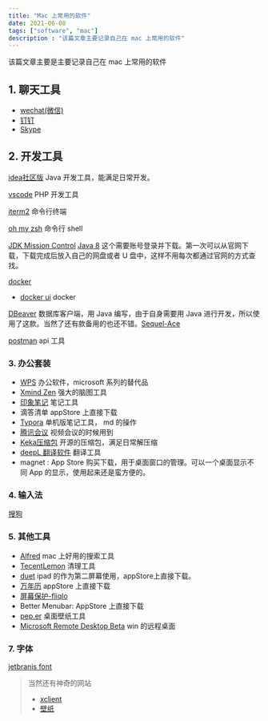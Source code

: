 ```yaml
---
title: "Mac 上常用的软件"
date: 2021-06-08
tags: ["software", "mac"]
description : "该篇文章主要记录自己在 mac 上常用的软件"
---
```

该篇文章主要是主要记录自己在 mac 上常用的软件

## 1. 聊天工具
- [wechat(微信)](https://mac.weixin.qq.com)
- [钉钉](https://page.dingtalk.com/wow/dingtalk/act/download?spm=a213l2.13146415.4929779444.81.7f1521c92Wv8JA)
- [Skype](http://skype.gmw.cn/down/)

## 2. 开发工具
[idea社区版](https://www.jetbrains.com/idea/download/other.html)
Java 开发工具，能满足日常开发。

[vscode](https://code.visualstudio.com/)
PHP 开发工具

[iterm2](https://iterm2.com/)
命令行终端

[oh my zsh](https://ohmyz.sh/)
命令行 shell

[JDK Mission Control]()
[Java 8](https://www.oracle.com/cn/java/technologies/javase/javase-jdk8-downloads.html#license-lightbox)
这个需要账号登录并下载。第一次可以从官网下载，下载完成后放入自己的网盘或者 U 盘中，这样不用每次都通过官网的方式查找。

[docker](https://www.docker.com/get-started)
- [docker ui](https://www.portainer.io/)
docker

[DBeaver](https://dbeaver.io/download/)
数据库客户端，用 Java 编写，由于自身需要用 Java 进行开发，所以使用了这款。当然了还有款备用的也还不错。[Sequel-Ace](https://github.com/Sequel-Ace/Sequel-Ace/releases)

[postman](https://www.postman.com/downloads/)
api 工具


### 3. 办公套装
- [WPS](https://www.wps.cn/)  办公软件，microsoft 系列的替代品
- [Xmind Zen](https://www.xmind.cn/xmind/download/) 强大的脑图工具
- [印象笔记](https://www.yinxiang.com/download/) 笔记工具
- 滴答清单 appStore 上直接下载
- [Typora](https://typora.io/) 单机版笔记工具， md 的操作
- [腾讯会议](https://meeting.tencent.com/download-center.html?from=1001) 视频会议的时候用到
- [Keka压缩包](https://www.keka.io/zh-cn/) 开源的压缩包，满足日常解压缩
- [deepL 翻译软件](https://www.deepl.com/macos/download/DeepL.dmg) 翻译工具
- magnet : App Store 购买下载，用于桌面窗口的管理。可以一个桌面显示不同 App 的显示，使用起来还是蛮方便的。

### 4. 输入法
[搜狗](https://pinyin.sogou.com/mac/)

### 5. 其他工具
- [Alfred](https://www.alfredapp.com/)
mac 上好用的搜索工具
- [TecentLemon](https://lemon.qq.com/)
清理工具
- [duet]()
ipad 的作为第二屏幕使用，appStore上直接下载。
- [万年历]()
appStore 上直接下载
- [屏幕保护-fliqlo](https://fliqlo.com/download/Fliqlo%201.8.3.dmg)
- Better Menubar: AppStore 上直接下载
- [pep.er](https://paper.meiyuan.in/)
桌面壁纸工具
- [Microsoft Remote Desktop Beta](https://install.appcenter.ms/orgs/rdmacios-k2vy/apps/microsoft-remote-desktop-for-mac/distribution_groups/all-users-of-microsoft-remote-desktop-for-mac)
win 的远程桌面


### 7. 字体
[jetbranis font](https://www.jetbrains.com/zh-cn/lp/mono/)

> 当然还有神奇的网站
> - [xclient](https://xclient.info/)
> - [壁纸](https://wallpaperhub.app/wallpapers)

